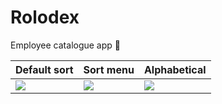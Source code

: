 # Rolodex
Employee catalogue app 🤠

| Default sort | Sort menu | Alphabetical |
| ---- | ----- | ---- |
| <img src="https://user-images.githubusercontent.com/22358682/168196434-bba18f35-2363-4154-845f-6c378861800b.png"> | <img src="https://user-images.githubusercontent.com/22358682/168196446-8f3ba7d3-f7b7-4355-b723-3f4601d5abf6.png"> | <img src="https://user-images.githubusercontent.com/22358682/168196465-a4e679c8-e31d-436e-9f1f-71030e201a50.png"> |

